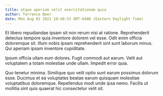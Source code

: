 ```yaml
---
title: atque aperiam velit exercitationem quia
author: Terrence Beer
date: Mon Aug 02 2021 10:48:53 GMT-0400 (Eastern Daylight Time)
---
```

Et libero repudiandae ipsam sit non rerum nisi at ratione. Reprehenderit delectus tempore quia inventore dolorem vel esse. Odit enim officia doloremque sit. Illum nobis ipsam reprehenderit sint sunt laborum minus. Qui aperiam ipsam inventore cupiditate.

 Ipsum officia ullam eum dolores. Fugit commodi aut earum. Velit aut voluptatem a totam molestiae unde ullam. Impedit error quia.

 Quo tenetur minima. Similique quo velit optio sunt earum possimus dolorum esse. Ducimus et ea voluptates beatae earum quisquam molestiae voluptatibus doloremque. Repellendus modi unde ipsa nemo. Facilis ut mollitia sint quis quaerat hic consectetur velit sit.